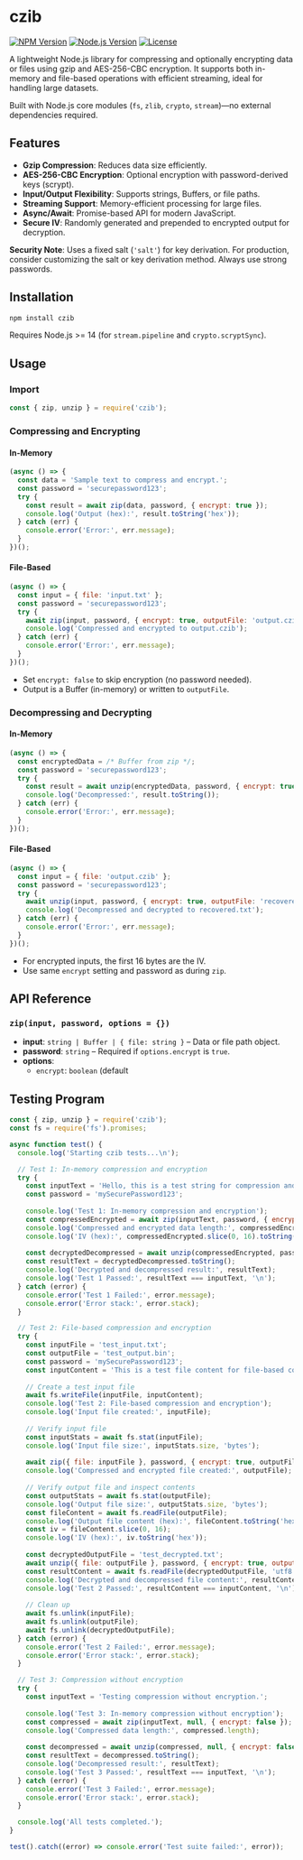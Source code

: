 # czib

[![NPM Version](https://img.shields.io/npm/v/czib.svg)](https://www.npmjs.com/package/czib) [![Node.js Version](https://img.shields.io/node/v/czib.svg)](https://nodejs.org/) [![License](https://img.shields.io/npm/l/czib.svg)](https://github.com/yourusername/czib/blob/main/LICENSE)

A lightweight Node.js library for compressing and optionally encrypting data or files using gzip and AES-256-CBC encryption. It supports both in-memory and file-based operations with efficient streaming, ideal for handling large datasets.

Built with Node.js core modules (`fs`, `zlib`, `crypto`, `stream`)—no external dependencies required.

## Features

- **Gzip Compression**: Reduces data size efficiently.
- **AES-256-CBC Encryption**: Optional encryption with password-derived keys (scrypt).
- **Input/Output Flexibility**: Supports strings, Buffers, or file paths.
- **Streaming Support**: Memory-efficient processing for large files.
- **Async/Await**: Promise-based API for modern JavaScript.
- **Secure IV**: Randomly generated and prepended to encrypted output for decryption.

**Security Note**: Uses a fixed salt (`'salt'`) for key derivation. For production, consider customizing the salt or key derivation method. Always use strong passwords.

## Installation

```bash
npm install czib
```

Requires Node.js >= 14 (for `stream.pipeline` and `crypto.scryptSync`).

## Usage

### Import

```javascript
const { zip, unzip } = require('czib');
```

### Compressing and Encrypting

#### In-Memory

```javascript
(async () => {
  const data = 'Sample text to compress and encrypt.';
  const password = 'securepassword123';
  try {
    const result = await zip(data, password, { encrypt: true });
    console.log('Output (hex):', result.toString('hex'));
  } catch (err) {
    console.error('Error:', err.message);
  }
})();
```

#### File-Based

```javascript
(async () => {
  const input = { file: 'input.txt' };
  const password = 'securepassword123';
  try {
    await zip(input, password, { encrypt: true, outputFile: 'output.czib' });
    console.log('Compressed and encrypted to output.czib');
  } catch (err) {
    console.error('Error:', err.message);
  }
})();
```

- Set `encrypt: false` to skip encryption (no password needed).
- Output is a Buffer (in-memory) or written to `outputFile`.

### Decompressing and Decrypting

#### In-Memory

```javascript
(async () => {
  const encryptedData = /* Buffer from zip */;
  const password = 'securepassword123';
  try {
    const result = await unzip(encryptedData, password, { encrypt: true });
    console.log('Decompressed:', result.toString());
  } catch (err) {
    console.error('Error:', err.message);
  }
})();
```

#### File-Based

```javascript
(async () => {
  const input = { file: 'output.czib' };
  const password = 'securepassword123';
  try {
    await unzip(input, password, { encrypt: true, outputFile: 'recovered.txt' });
    console.log('Decompressed and decrypted to recovered.txt');
  } catch (err) {
    console.error('Error:', err.message);
  }
})();
```

- For encrypted inputs, the first 16 bytes are the IV.
- Use same `encrypt` setting and password as during `zip`.

## API Reference

### `zip(input, password, options = {})`

- **input**: `string | Buffer | { file: string }` – Data or file path object.
- **password**: `string` – Required if `options.encrypt` is `true`.
- **options**:
  - `encrypt`: `boolean` (default



## Testing Program

```javascript
const { zip, unzip } = require('czib');
const fs = require('fs').promises;

async function test() {
  console.log('Starting czib tests...\n');

  // Test 1: In-memory compression and encryption
  try {
    const inputText = 'Hello, this is a test string for compression and encryption!';
    const password = 'mySecurePassword123';
 
    console.log('Test 1: In-memory compression and encryption');
    const compressedEncrypted = await zip(inputText, password, { encrypt: true });
    console.log('Compressed and encrypted data length:', compressedEncrypted.length);
    console.log('IV (hex):', compressedEncrypted.slice(0, 16).toString('hex'));
 
    const decryptedDecompressed = await unzip(compressedEncrypted, password, { encrypt: true });
    const resultText = decryptedDecompressed.toString();
    console.log('Decrypted and decompressed result:', resultText);
    console.log('Test 1 Passed:', resultText === inputText, '\n');
  } catch (error) {
    console.error('Test 1 Failed:', error.message);
    console.error('Error stack:', error.stack);
  }

  // Test 2: File-based compression and encryption
  try {
    const inputFile = 'test_input.txt';
    const outputFile = 'test_output.bin';
    const password = 'mySecurePassword123';
    const inputContent = 'This is a test file content for file-based compression and encryption.';
 
    // Create a test input file
    await fs.writeFile(inputFile, inputContent);
    console.log('Test 2: File-based compression and encryption');
    console.log('Input file created:', inputFile);
 
    // Verify input file
    const inputStats = await fs.stat(inputFile);
    console.log('Input file size:', inputStats.size, 'bytes');
 
    await zip({ file: inputFile }, password, { encrypt: true, outputFile });
    console.log('Compressed and encrypted file created:', outputFile);
 
    // Verify output file and inspect contents
    const outputStats = await fs.stat(outputFile);
    console.log('Output file size:', outputStats.size, 'bytes');
    const fileContent = await fs.readFile(outputFile);
    console.log('Output file content (hex):', fileContent.toString('hex'));
    const iv = fileContent.slice(0, 16);
    console.log('IV (hex):', iv.toString('hex'));
 
    const decryptedOutputFile = 'test_decrypted.txt';
    await unzip({ file: outputFile }, password, { encrypt: true, outputFile: decryptedOutputFile });
    const resultContent = await fs.readFile(decryptedOutputFile, 'utf8');
    console.log('Decrypted and decompressed file content:', resultContent);
    console.log('Test 2 Passed:', resultContent === inputContent, '\n');
 
    // Clean up
    await fs.unlink(inputFile);
    await fs.unlink(outputFile);
    await fs.unlink(decryptedOutputFile);
  } catch (error) {
    console.error('Test 2 Failed:', error.message);
    console.error('Error stack:', error.stack);
  }

  // Test 3: Compression without encryption
  try {
    const inputText = 'Testing compression without encryption.';
 
    console.log('Test 3: In-memory compression without encryption');
    const compressed = await zip(inputText, null, { encrypt: false });
    console.log('Compressed data length:', compressed.length);
 
    const decompressed = await unzip(compressed, null, { encrypt: false });
    const resultText = decompressed.toString();
    console.log('Decompressed result:', resultText);
    console.log('Test 3 Passed:', resultText === inputText, '\n');
  } catch (error) {
    console.error('Test 3 Failed:', error.message);
    console.error('Error stack:', error.stack);
  }

  console.log('All tests completed.');
}

test().catch((error) => console.error('Test suite failed:', error));
```
